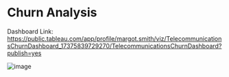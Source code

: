 # Churn Analysis

Dashboard Link: https://public.tableau.com/app/profile/margot.smith/viz/TelecommunicationsChurnDashboard_17375839729270/TelecommunicationsChurnDashboard?publish=yes


![image](https://github.com/user-attachments/assets/51461153-9633-4276-876a-2d90ee9edeee)
